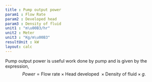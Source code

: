 ```yaml
---
title : Pump output power
param1 : Flow Rate
param2 : Developed head
param3 : Density of fluid
unit1 : "m\u00B3/hr"
unit2 : Meter
unit3 : "Kg/m\u00B3"
resultUnit : kW
layout: calc
---
```

Pump output power is useful work done by pump and is given by the expression,
$$  
Power = \text{Flow rate}\times \text{Head developed }\times \text{Density of fluid} \times g.
$$

<script>  
    const inputs = document.querySelectorAll('.outlined-field input:not([readonly])');    
    inputs.forEach(input => {   
      input.addEventListener('input', () => {
        if (input.value) {
          input.closest('.outlined-field').classList.add('has-content');
        } else {
          input.closest('.outlined-field').classList.remove('has-content');
        }   
        calculate();
      });      
      // Check on page load
      if (input.value) {
        input.closest('.outlined-field').classList.add('has-content');
      }
    });
    // Calculate function 
    function calculate() {
      const v1 = parseFloat(document.getElementById('param1').value) || 0;
      const v2 = parseFloat(document.getElementById('param2').value) || 0;      
      const v3 = parseFloat(document.getElementById('param3').value) || 0;
      //const v4= parseFloat(document.getElementById('param5').value) || 0;    
      const result =   (v1 * v2 * v3 * 9.81 / 3600000)
      
      document.getElementById('result').value = result.toFixed(2);
    }
</script>

 